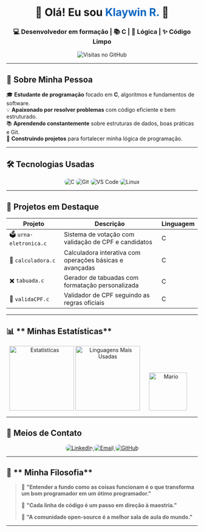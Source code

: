 <h1 align="center">👋 Olá! Eu sou <span style="color:#0A66C2">Klaywin R.</span> 🚀</h1>
<h3 align="center">💻 Desenvolvedor em formação | 📚 C | 🧠 Lógica | ✨ Código Limpo</h3>

<p align="center">
  <img src="https://komarev.com/ghpvc/?username=klaywinr&style=flat-square&color=blue" alt="Visitas no GitHub"/>
</p>

---

## 📌 **Sobre Minha Pessoa**

🎓 **Estudante de programação** focado em **C**, algoritmos e fundamentos de software.  
💡 **Apaixonado por resolver problemas** com código eficiente e bem estruturado.  
📚 **Aprendendo constantemente** sobre estruturas de dados, boas práticas e Git.  
🚀 **Construindo projetos** para fortalecer minha lógica de programação.  

---

## 🛠️ **Tecnologias Usadas**

<p align="center">
  <img src="https://img.shields.io/badge/C-00599C?style=for-the-badge&logo=c&logoColor=white" alt="C" style="border-radius:8px"/>  
  <img src="https://img.shields.io/badge/Git-F05032?style=for-the-badge&logo=git&logoColor=white" alt="Git" style="border-radius:8px"/>  
  <img src="https://img.shields.io/badge/VS_Code-007ACC?style=for-the-badge&logo=visual-studio-code&logoColor=white" alt="VS Code" style="border-radius:8px"/>  
  <img src="https://img.shields.io/badge/Linux-FCC624?style=for-the-badge&logo=linux&logoColor=black" alt="Linux" style="border-radius:8px"/>  
</p>

---

## 🎯 **Projetos em Destaque**

| **Projeto**       | **Descrição**                                      | **Linguagem** |  
|-------------------|---------------------------------------------------|--------------|  
| 🗳️ `urna-eletronica.c` | Sistema de votação com validação de CPF e candidatos | C |  
| 🔢 `calculadora.c` | Calculadora interativa com operações básicas e avançadas | C |  
| ✖️ `tabuada.c` | Gerador de tabuadas com formatação personalizada | C |  
| 📝 `validaCPF.c` | Validador de CPF seguindo as regras oficiais | C |  

---

## 📊 ** Minhas Estatísticas**

<div align="center">
  <img height="170em" src="https://github-readme-stats.vercel.app/api?username=klaywinr&show_icons=true&theme=default&count_private=true&hide_border=true&include_all_commits=true&custom_title=Estatísticas&hide=issues" alt="Estatísticas"/>  
  <img height="170em" src="https://github-readme-stats.vercel.app/api/top-langs/?username=klaywinr&layout=compact&theme=default&hide_border=true&langs_count=6&custom_title=Linguagens%20Mais%20Usadas" alt="Linguagens Mais Usadas"/>  
  <img src="https://raw.githubusercontent.com/klaywinr/klaywinr/main/mario.gif" alt="Mario" width="100" style="margin: 0 20px;">  
</div>

---

## 📩 **Meios de Contato**

<p align="center">
  <a href="https://linkedin.com/in/seu-usuario" target="_blank">
    <img src="https://img.shields.io/badge/-LinkedIn-0A66C2?style=for-the-badge&logo=linkedin&logoColor=white" alt="LinkedIn" style="border-radius:8px"/>  
  </a>  
  <a href="mailto:klaywindias@gmail.com" target="_blank">
    <img src="https://img.shields.io/badge/-Email-D14836?style=for-the-badge&logo=apple&logoColor=white" alt="Email" style="border-radius:8px"/>  
  </a>  
  <a href="https://github.com/klaywinr" target="_blank">
    <img src="https://img.shields.io/badge/-GitHub-181717?style=for-the-badge&logo=github&logoColor=white" alt="GitHub" style="border-radius:8px"/>  
  </a>  
</p>

---

## 💭 ** Minha Filosofia**

> 🧠 **"Entender a fundo como as coisas funcionam é o que transforma um bom programador em um ótimo programador."**  
>  
> 🚀 **"Cada linha de código é um passo em direção à maestria."**  
>  
> 🤝 **"A comunidade open-source é a melhor sala de aula do mundo."**  

---

